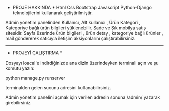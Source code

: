 
* PROJE HAKKINDA *
Html Css Bootstrap Javascript Python-Django teknolojilerini kullanarak geliştirilmiştir.

Admin yönetim panelinden Kullanıcı, Alt kullanıcı , Ürün Kategori , Kategoriye bağlı ürün bilgileri yüklenebilir.
Sade ve Şık mobilya satış sitesidir.
Sayfa üzerinde ürün bilgileri , ürün detay , kategoriye bağlı ürünler , mail göndererek satıcıyla iletişim aksiyonlarını çalıştırabilirsiniz.

-------------------------------------------------------------------------------------------------------------------------------------------------

* PROJEYİ ÇALIŞTIRMA *

Dosyayı loacal'e indirdiğinizde ana dizin üzerindeyken terminali açın ve şu komutu yazın:

python manage.py runserver

terminalden gelen sucunu adresini kullanabilirsiniz.

Admin yönetim panelini açmak için verilen adresin sonuna  /admin/ yazarak girebilirsiniz.

